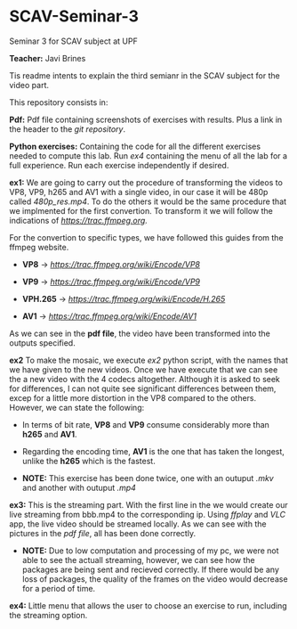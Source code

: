 # SCAV-Seminar-3
Seminar 3 for SCAV subject at UPF

**Teacher:** Javi Brines

Tis readme intents to explain the third semianr in the SCAV subject for the video part.

This repository consists in:

**Pdf:** Pdf file containing screenshots of exercises with results. Plus a link in the header to the *git repository*.

**Python exercises:** Containing the code for all the different exercises needed to compute this lab. Run *ex4* containing the menu of all the lab for a full experience. Run each exercise independently if desired.

**ex1:** We are going to carry out the procedure of transforming the videos to VP8, VP9, ​​h265 and AV1 with a single video, in our case it will be 480p called *480p_res.mp4*. To do the others it would be the same procedure that we implmented for the first convertion. To transform it we will follow the indications of *https://trac.ffmpeg.org.*

For the convertion to specific types, we have followed this guides from the ffmpeg website.

-   **VP8** &rarr; *https://trac.ffmpeg.org/wiki/Encode/VP8*

-   **VP9** &rarr; *https://trac.ffmpeg.org/wiki/Encode/VP9*

-   **VPH.265** &rarr; *https://trac.ffmpeg.org/wiki/Encode/H.265*

-   **AV1** &rarr; *https://trac.ffmpeg.org/wiki/Encode/AV1*

As we can see in the **pdf file**, the video have been transformed into the outputs specified.

**ex2** To make the mosaic, we execute *ex2* python script, with the names that we have given to the new videos.
Once we have execute that we can see the a new video with the 4 codecs altogether. Although it is asked to seek for differences, I can not quite see significant differences between them, excep for a little more distortion in the VP8 compared to the others.
However, we can state the following:

-   In terms of bit rate, **VP8** and **VP9** consume considerably more than **h265** and **AV1**.

-   Regarding the encoding time, **AV1** is the one that has taken the longest, unlike the **h265** which is the fastest.

- **NOTE:** This exercise has been done twice, one with an outuput *.mkv* and another with outuput *.mp4*

**ex3:** This is the streaming part. With the first line in the we would create our live streaming from bbb.mp4 to the corresponding ip. Using *ffplay* and *VLC* app, the live video should be streamed locally. As we can see with the pictures in the *pdf file*, all has been done correctly.

-   **NOTE:** Due to low computation and processing of my pc, we were not able to see the actuall streaming, however, we can see how the packages are being sent and recieved correctly. If there would be any loss of packages, the quality of the frames on the video would decrease for a period of time.

**ex4:** Little menu that allows the user to choose an exercise to run, including the streaming option.
